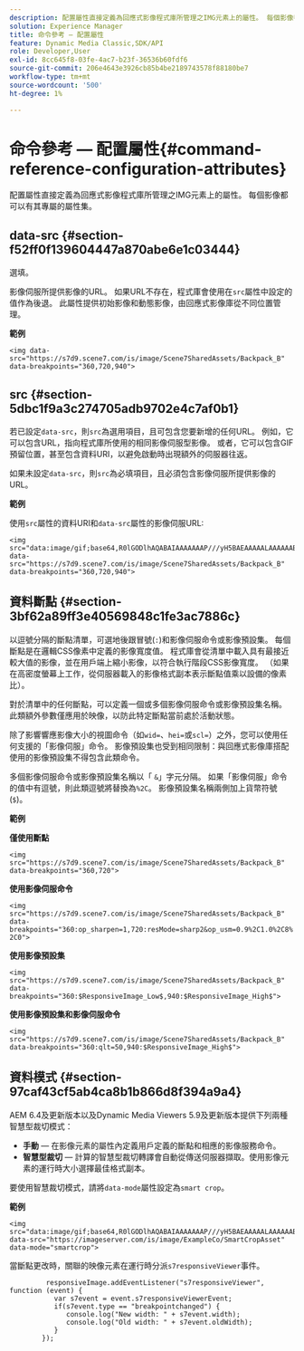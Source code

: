 ```yaml
---
description: 配置屬性直接定義為回應式影像程式庫所管理之IMG元素上的屬性。 每個影像都可以有其專屬的屬性集。
solution: Experience Manager
title: 命令參考 — 配置屬性
feature: Dynamic Media Classic,SDK/API
role: Developer,User
exl-id: 8cc645f8-03fe-4ac7-b23f-36536b60fdf6
source-git-commit: 206e4643e3926cb85b4be2189743578f88180be7
workflow-type: tm+mt
source-wordcount: '500'
ht-degree: 1%

---
```


# 命令參考 — 配置屬性{#command-reference-configuration-attributes}

配置屬性直接定義為回應式影像程式庫所管理之IMG元素上的屬性。 每個影像都可以有其專屬的屬性集。

## data-src {#section-f52ff0f139604447a870abe6e1c03444}

選填。

影像伺服所提供影像的URL。 如果URL不存在，程式庫會使用在`src`屬性中設定的值作為後退。 此屬性提供初始影像和動態影像，由回應式影像庫從不同位置管理。

**範例**

```
<img data-src="https://s7d9.scene7.com/is/image/Scene7SharedAssets/Backpack_B" data-breakpoints="360,720,940">
```

## src {#section-5dbc1f9a3c274705adb9702e4c7af0b1}

若已設定`data-src`，則`src`為選用項目，且可包含您要新增的任何URL。 例如，它可以包含URL，指向程式庫所使用的相同影像伺服型影像。 或者，它可以包含GIF預留位置，甚至包含資料URI，以避免啟動時出現額外的伺服器往返。

如果未設定`data-src`，則`src`為必填項目，且必須包含影像伺服所提供影像的URL。

**範例**

使用`src`屬性的資料URI和`data-src`屬性的影像伺服URL:

```
<img src="data:image/gif;base64,R0lGODlhAQABAIAAAAAAAP///yH5BAEAAAAALAAAAAABAAEAAAIBRAA7" data-src="https://s7d9.scene7.com/is/image/Scene7SharedAssets/Backpack_B" data-breakpoints="360,720,940">
```

## 資料斷點 {#section-3bf62a89ff3e40569848c1fe3ac7886c}

以逗號分隔的斷點清單，可選地後跟冒號(`:`)和影像伺服命令或影像預設集。 每個斷點是在邏輯CSS像素中定義的影像寬度值。 程式庫會從清單中載入具有最接近較大值的影像，並在用戶端上縮小影像，以符合執行階段CSS影像寬度。 （如果在高密度螢幕上工作，從伺服器載入的影像格式副本表示斷點值乘以設備的像素比）。

對於清單中的任何斷點，可以定義一個或多個影像伺服命令或影像預設集名稱。 此類額外參數僅應用於映像，以防此特定斷點當前處於活動狀態。

除了影響響應影像大小的視圖命令（如`wid=`、`hei=`或`scl=`）之外，您可以使用任何支援的「影像伺服」命令。 影像預設集也受到相同限制：與回應式影像庫搭配使用的影像預設集不得包含此類命令。

多個影像伺服命令或影像預設集名稱以「 `&`」字元分隔。 如果「影像伺服」命令的值中有逗號，則此類逗號將替換為`%2C`。 影像預設集名稱兩側加上貨幣符號(`$`)。

**範例**

**僅使用斷點**

`<img src="https://s7d9.scene7.com/is/image/Scene7SharedAssets/Backpack_B" data-breakpoints="360,720">`

**使用影像伺服命令**

`<img src="https://s7d9.scene7.com/is/image/Scene7SharedAssets/Backpack_B" data-breakpoints="360:op_sharpen=1,720:resMode=sharp2&op_usm=0.9%2C1.0%2C8%2C0">`

**使用影像預設集**

`<img src="https://s7d9.scene7.com/is/image/Scene7SharedAssets/Backpack_B" data-breakpoints="360:$ResponsiveImage_Low$,940:$ResponsiveImage_High$">`

**使用影像預設集和影像伺服命令**

`<img src="https://s7d9.scene7.com/is/image/Scene7SharedAssets/Backpack_B" data-breakpoints="360:qlt=50,940:$ResponsiveImage_High$">`

## 資料模式 {#section-97caf43cf5ab4ca8b1b866d8f394a9a4}

AEM 6.4及更新版本以及Dynamic Media Viewers 5.9及更新版本提供下列兩種智慧型裁切模式：

* **手動**  — 在影像元素的屬性內定義用戶定義的斷點和相應的影像服務命令。
* **智慧型裁切**  — 計算的智慧型裁切轉譯會自動從傳送伺服器擷取。使用影像元素的運行時大小選擇最佳格式副本。

要使用智慧裁切模式，請將`data-mode`屬性設定為`smart crop`。

**範例**

```
<img 
src="data:image/gif;base64,R0lGODlhAQABAIAAAAAAAP///yH5BAEAAAAALAAAAAABAAEAAAIBRAA7" 
data-src="https://imageserver.com/is/image/ExampleCo/SmartCropAsset" 
data-mode="smartcrop">
```

當斷點更改時，關聯的映像元素在運行時分派`s7responsiveViewer`事件。

```
         responsiveImage.addEventListener("s7responsiveViewer", function (event) { 
           var s7event = event.s7responsiveViewerEvent; 
           if(s7event.type == "breakpointchanged") { 
              console.log("New width: " + s7event.width); 
              console.log("Old width: " + s7event.oldWidth); 
           } 
        });
```
